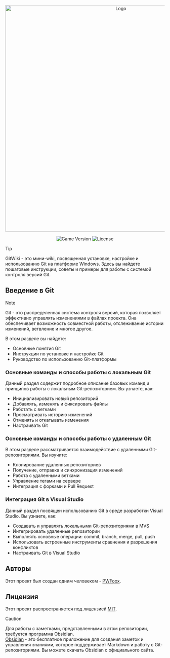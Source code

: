<p align="center">
      <img src="https://i.ibb.co/ctyhJYr/photo-new.png" alt="Logo" width="715">
</p>

<p align="center">
    <img src="https://img.shields.io/badge/Version-v1.2.0%20(beta)-orange" alt="Game Version">
    <img src="https://img.shields.io/badge/License-MIT-success" alt="License">
</p>

> [!TIP]  
> GitWiki - это мини-wiki, посвященная установке, настройке и использованию Git на платформе Windows. Здесь вы найдете пошаговые инструкции, советы и примеры для работы с системой контроля версий Git.

## Введение в Git

> [!NOTE]  
> Git - это распределенная система контроля версий, которая позволяет эффективно управлять изменениями в файлах проекта. Она обеспечивает возможность совместной работы, отслеживание истории изменений, ветвление и многое другое.

В этом разделе вы найдете:
- Основные понятия Git
- Инструкции по установке и настройке Git
- Руководство по использованию Git-платформы

### Основные команды и способы работы с локальным Git

Данный раздел содержит подробное описание базовых команд и принципов работы с локальным Git-репозиторием. Вы узнаете, как:

- Инициализировать новый репозиторий
- Добавлять, изменять и фиксировать файлы
- Работать с ветками
- Просматривать историю изменений
- Отменять и откатывать изменения
- Настраивать Git

### Основные команды и способы работы с удаленным Git

В этом разделе рассматривается взаимодействие с удаленными Git-репозиториями. Вы изучите:

- Клонирование удаленных репозиториев
- Получение, отправка и синхронизация изменений
- Работа с удаленными ветками
- Управление тегами на сервере
- Интеграция с форками и Pull Request

### Интеграция Git в Visual Studio

Данный раздел посвящен использованию Git в среде разработки Visual Studio. Вы узнаете, как:

- Создавать и управлять локальными Git-репозиториями в MVS
- Интегрировать удаленные репозитории
- Выполнять основные операции: commit, branch, merge, pull, push
- Использовать встроенные инструменты сравнения и разрешения конфликтов
- Настраивать Git в Visual Studio

## Авторы

Этот проект был создан одним человеком - [PWFoox](https://github.com/PWFoox).

## Лицензия

Этот проект распространяется под лицензией [MIT](https://github.com/PWFoox/GitWiki/blob/main/LICENSE.txt).

> [!CAUTION]
> Для работы с заметками, представленными в этом репозитории, требуется программа Obsidian.  
> [Obsidian](https://obsidian.md/) - это бесплатное приложение для создания заметок и управления знаниями, которое поддерживает Markdown и работу с Git-репозиториями. Вы можете скачать Obsidian с официального сайта.

